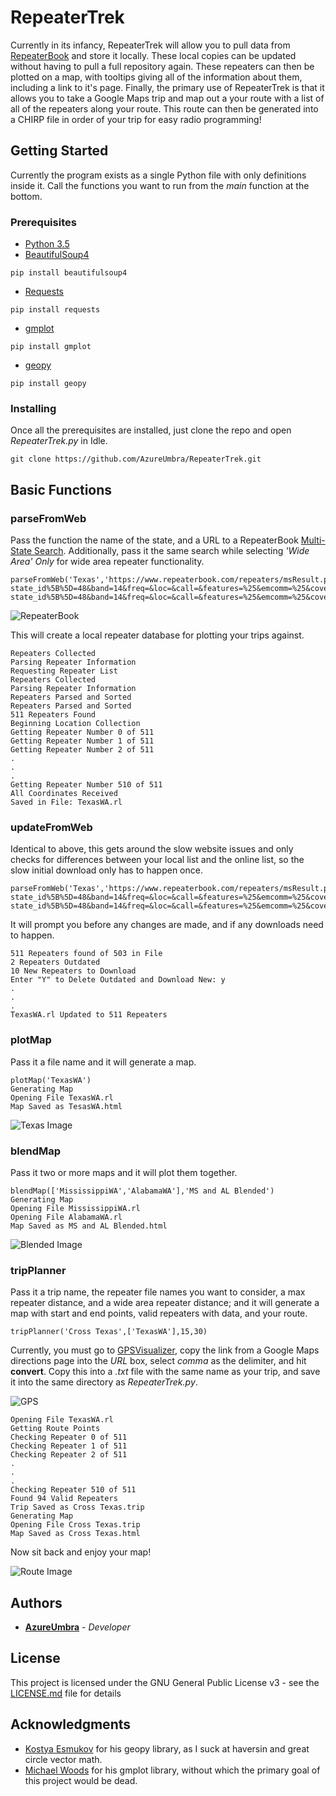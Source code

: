 # RepeaterTrek

Currently in its infancy, RepeaterTrek will allow you to pull data from [RepeaterBook](https://www.repeaterbook.com/) and store it locally.  These local copies can be updated without having to pull a full repository again.  These repeaters can then be plotted on a map, with tooltips giving all of the information about them, including a link to it's page.  Finally, the primary use of RepeaterTrek is that it allows you to take a Google Maps trip and map out a your route with a list of all of the repeaters along your route.  This route can then be generated into a CHIRP file in order of your trip for easy radio programming!

## Getting Started

Currently the program exists as a single Python file with only definitions inside it.  Call the functions you want to run from the *main* function at the bottom.

### Prerequisites

- [Python 3.5](https://www.python.org/downloads/release/python-352/)
- [BeautifulSoup4](https://www.crummy.com/software/BeautifulSoup/)
```
pip install beautifulsoup4
```
- [Requests](http://docs.python-requests.org/en/master/)
```
pip install requests
```
- [gmplot](https://github.com/vgm64/gmplot)
```
pip install gmplot
```
- [geopy](https://github.com/geopy/geopy)
```
pip install geopy
```

### Installing

Once all the prerequisites are installed, just clone the repo and open *RepeaterTrek.py* in Idle.

```
git clone https://github.com/AzureUmbra/RepeaterTrek.git
```

## Basic Functions

### parseFromWeb

Pass the function the name of the state, and a URL to a RepeaterBook [Multi-State Search](https://www.repeaterbook.com/repeaters/multistate.php).  Additionally, pass it the same search while selecting *'Wide Area' Only* for wide area repeater functionality.
```
parseFromWeb('Texas','https://www.repeaterbook.com/repeaters/msResult.php?state_id%5B%5D=48&band=14&freq=&loc=&call=&features=%25&emcomm=%25&coverage=%25&status_id=1&order=%60freq%60%2C+%60state_abbrev%60+ASC',wideArea='https://www.repeaterbook.com/repeaters/msResult.php?state_id%5B%5D=48&band=14&freq=&loc=&call=&features=%25&emcomm=%25&coverage=wide&status_id=1&order=%60freq%60%2C+%60state_abbrev%60+ASC')
```
![RepeaterBook](https://github.com/AzureUmbra/RepeaterTrek/blob/master/img/RepeaterBook.JPG)

This will create a local repeater database for plotting your trips against.
```Requesting Repeater List
Repeaters Collected
Parsing Repeater Information
Requesting Repeater List
Repeaters Collected
Parsing Repeater Information
Repeaters Parsed and Sorted
Repeaters Parsed and Sorted
511 Repeaters Found
Beginning Location Collection
Getting Repeater Number 0 of 511
Getting Repeater Number 1 of 511
Getting Repeater Number 2 of 511
.
.
.
Getting Repeater Number 510 of 511
All Coordinates Received
Saved in File: TexasWA.rl
```

### updateFromWeb

Identical to above, this gets around the slow website issues and only checks for differences between your local list and the online list, so the slow initial download only has to happen once.
```
parseFromWeb('Texas','https://www.repeaterbook.com/repeaters/msResult.php?state_id%5B%5D=48&band=14&freq=&loc=&call=&features=%25&emcomm=%25&coverage=%25&status_id=1&order=%60freq%60%2C+%60state_abbrev%60+ASC',wideArea='https://www.repeaterbook.com/repeaters/msResult.php?state_id%5B%5D=48&band=14&freq=&loc=&call=&features=%25&emcomm=%25&coverage=wide&status_id=1&order=%60freq%60%2C+%60state_abbrev%60+ASC')
```
It will prompt you before any changes are made, and if any downloads need to happen.
```
511 Repeaters found of 503 in File
2 Repeaters Outdated
10 New Repeaters to Download
Enter "Y" to Delete Outdated and Download New: y
.
.
.
TexasWA.rl Updated to 511 Repeaters
```

### plotMap

Pass it a file name and it will generate a map.
```
plotMap('TexasWA')
Generating Map
Opening File TexasWA.rl
Map Saved as TesasWA.html
```
![Texas Image](https://github.com/AzureUmbra/RepeaterTrek/blob/master/img/Texas.JPG)

### blendMap

Pass it two or more maps and it will plot them together.
```
blendMap(['MississippiWA','AlabamaWA'],'MS and AL Blended')
Generating Map
Opening File MississippiWA.rl
Opening File AlabamaWA.rl
Map Saved as MS and AL Blended.html
```

![Blended Image](https://github.com/AzureUmbra/RepeaterTrek/blob/master/img/Blend.JPG)

### tripPlanner
Pass it a trip name, the repeater file names you want to consider, a max repeater distance, and a wide area repeater distance; and it will generate a map with start and end points, valid repeaters with data, and your route.
```
tripPlanner('Cross Texas',['TexasWA'],15,30)
```
Currently, you must go to [GPSVisualizer](http://www.gpsvisualizer.com/convert_input), copy the link from a Google Maps directions page into the *URL* box, select *comma* as the delimiter, and hit **convert**.  Copy this into a *.txt* file with the same name as your trip, and save it into the same directory as *RepeaterTrek.py*.

![GPS](https://github.com/AzureUmbra/RepeaterTrek/blob/master/img/GPS%20Visualizer.JPG)

```
Opening File TexasWA.rl
Getting Route Points
Checking Repeater 0 of 511
Checking Repeater 1 of 511
Checking Repeater 2 of 511
.
.
.
Checking Repeater 510 of 511
Found 94 Valid Repeaters
Trip Saved as Cross Texas.trip
Generating Map
Opening File Cross Texas.trip
Map Saved as Cross Texas.html
```
Now sit back and enjoy your map!

![Route Image](https://github.com/AzureUmbra/RepeaterTrek/blob/master/img/Route.JPG)

## Authors

* **[AzureUmbra](https://github.com/AzureUmbra)** - *Developer*

## License

This project is licensed under the GNU General Public License v3 - see the [LICENSE.md](LICENSE.md) file for details

## Acknowledgments

* [Kostya Esmukov](https://github.com/KostyaEsmukov) for his geopy library, as I suck at haversin and great circle vector math.
* [Michael Woods](https://github.com/vgm64) for his gmplot library, without which the primary goal of this project would be dead.
